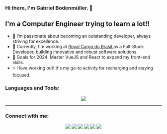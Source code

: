 ### Hi there, I'm Gabriel Bodenmüller. 👋

## I'm a Computer Engineer trying to learn a lot!!

- 🤔 I’m passionate about becoming an outstanding developer, always striving for excellence.
- 💼 Currently, I'm working at <a href="http://https://www.royalcargo.com.br//"> Royal Cargo do Brasil </a> as a Full-Stack Developer, building innovative and robust software solutions.
- 🥅 Goals for 2024: Master VueJS and React to expand my front-end skills.
- ⚡ I love working out! It's my go-to activity for recharging and staying focused.


### Languages and Tools:

<div align="center">
  <a href="https://skillicons.dev">
    <img src="https://skillicons.dev/icons?i=git,github,docker,nodejs,typescript,angular,vue,fastapi,py,postgresql,cs,dotnet,c,cpp,html,css,js,figma"/>
  </a>
</div>

---

### Connect with me:

<div align="center"> 
  <a href="https://www.youtube.com/channel/UCkufdOH6Dj9Uk8cYGv9dUsA" target="_blank"><img src="https://img.shields.io/badge/YouTube-FF0000?style=for-the-badge&logo=youtube&logoColor=white" target="_blank"></a>
  <a href="https://instagram.com/gabrielbller/" target="_blank"><img src="https://img.shields.io/badge/-Instagram-%23E4405F?style=for-the-badge&logo=instagram&logoColor=white" target="_blank"></a>
 	<a href="https://www.twitch.tv/gabrielbo" target="_blank"><img src="https://img.shields.io/badge/Twitch-9146FF?style=for-the-badge&logo=twitch&logoColor=white" target="_blank"></a>
 <a href="https://discord.com/channels/773705356655460376/773706162787975199" target="_blank"><img src="https://img.shields.io/badge/Discord-7289DA?style=for-the-badge&logo=discord&logoColor=white" target="_blank"></a> 
  <a href = "mailto:gabrielbller@icloud.com"><img src="https://img.shields.io/badge/-icloud-%23333?style=for-the-badge&logo=gmail&logoColor=white" target="_blank"></a>
  <a href="https://www.linkedin.com/in/gabrielbller" target="_blank"><img src="https://img.shields.io/badge/-LinkedIn-%230077B5?style=for-the-badge&logo=linkedin&logoColor=white" target="_blank"></a>  
</div>
